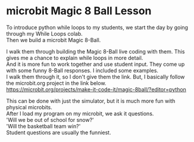 # microbit Magic 8 Ball Lesson  

To introduce python while loops to my students, we start the day by going through my While Loops colab.  
Then we build a microbit Magic 8-Ball.  

I walk them through building the Magic 8-Ball live coding with them.  This gives me a chance to explain while loops in more detail.  
And it is more fun to work together and use student input.  They come up with some funny 8-Ball responses.  I included some examples.  
I walk them through it, so I don't give them the link.  But, I basically follow the microbit.org project in the link below.  
https://microbit.org/projects/make-it-code-it/magic-8ball/?editor=python  

This can be done with just the simulator, but it is much more fun with physical microbits.  
After I load my program on my microbit, we ask it questions.  
'Will we be out of school for snow?'  
'Will the basketball team win?'  
Student questions are usually the funniest.  
